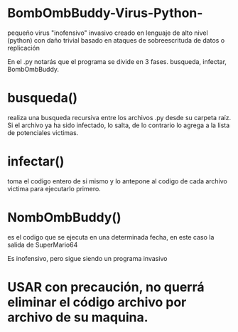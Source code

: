 # BombOmbBuddy-Virus-Python-
pequeño virus "inofensivo" invasivo creado en lenguaje de alto nivel (python) con daño trivial 
basado en ataques de sobreescrituda de datos o replicación

En el .py notarás que el programa se divide en 3 fases. busqueda, infectar, BombOmbBuddy.

# busqueda() 
realiza una busqueda recursiva entre los archivos .py desde su carpeta raíz. Si el archivo
ya ha sido infectado, lo salta, de lo contrario lo agrega a la lista de potenciales victimas.

# infectar() 
toma el codigo entero de si mismo y lo antepone al codigo de cada archivo victima para ejecutarlo
primero.

# NombOmbBuddy() 
es el codigo que se ejecuta en una determinada fecha, en este caso la salida de SuperMario64

Es inofensivo, pero sigue siendo un programa invasivo
# USAR con precaución, no querrá eliminar el código archivo por archivo de su maquina.

